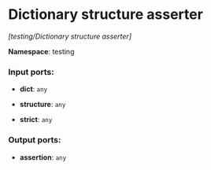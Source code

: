 # Dictionary structure asserter

_[testing/Dictionary structure asserter]_

__Namespace__: testing

### Input ports:

* __dict__: ` any `


* __structure__: ` any `


* __strict__: ` any `

### Output ports:

* __assertion__: ` any `


